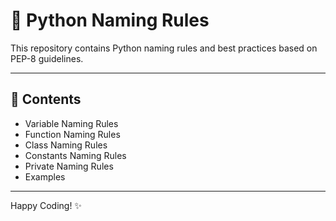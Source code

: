 # 🐍 Python Naming Rules

This repository contains Python naming rules and best practices based on PEP-8 guidelines.

---

## 📂 Contents

- Variable Naming Rules
- Function Naming Rules
- Class Naming Rules
- Constants Naming Rules
- Private Naming Rules
- Examples

---
Happy Coding! ✨
